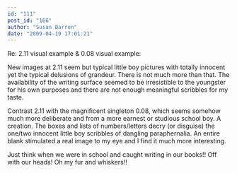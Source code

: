 ```yaml
---
id: "111"
post_id: "166"
author: "Susan Barron"
date: "2009-04-19 17:01:21"
---
```

Re: 2.11 visual example &amp; 0.08 visual example:


New images at 2.11 seem but typical little boy pictures with totally innocent yet the typical delusions of grandeur. There is not much more than that. The availability of the writing surface seemed to be irresistible to the youngster for his own purposes and there are not enough meaningful scribbles for my taste.

Contrast 2.11 with the magnificent singleton 0.08, which seems somehow much more deliberate and from a more earnest or studious school boy. A creation. The boxes and lists of numbers/letters decry (or disguise) the one/two innocent little boy scribbles of dangling paraphernalia. An entire blank stimulated a real image to my eye and I find it much more interesting. 

Just think when we were in school and caught writing in our books!! Off with our heads! Oh my fur and whiskers!!
